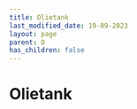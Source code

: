 ```yaml
---
title: Olietank
last_modified_date: 19-09-2023
layout: page
parent: O
has_children: false
---
```


Olietank
========

